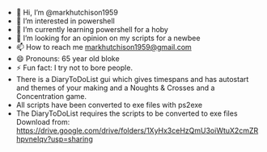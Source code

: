 - 👋 Hi, I’m @markhutchison1959
- 👀 I’m interested in powershell
- 🌱 I’m currently learning powershell for a hoby
- 💞️ I’m looking for an opinion on my scripts for a newbee
- 📫 How to reach me markhutchison1959@gmail.com
- 😄 Pronouns: 65 year old bloke
- ⚡ Fun fact: I try not to bore people.
- There is a DiaryToDoList gui which gives timespans and has autostart and themes of your making and a Noughts & Crosses and a Concentration game.
- All scripts have been converted to exe files with ps2exe
- The DiaryToDoList requires the scripts to be converted to exe files
Download from: https://drive.google.com/drive/folders/1XyHx3ceHzQmU3oiWtuX2cmZRhpvneIqv?usp=sharing
<!---
markhutchison1959/markhutchison1959 is a ✨ special ✨ repository because its `README.md` (this file) appears on your GitHub profile.
You can click the Preview link to take a look at your changes.
--->
